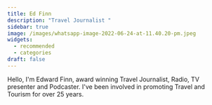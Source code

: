 ```yaml
---
title: Ed Finn
description: "Travel Journalist "
sidebar: true
image: /images/whatsapp-image-2022-06-24-at-11.40.20-pm.jpeg
widgets:
  - recommended
  - categories
draft: false
---
```

Hello, I'm Edward Finn, award winning Travel Journalist, Radio, TV presenter and Podcaster.  I've been  involved in promoting Travel and Tourism for over 25 years.